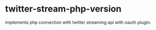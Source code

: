 # twitter-stream-php-version
implements php connection with twitter streaming api with oauth plugin.
